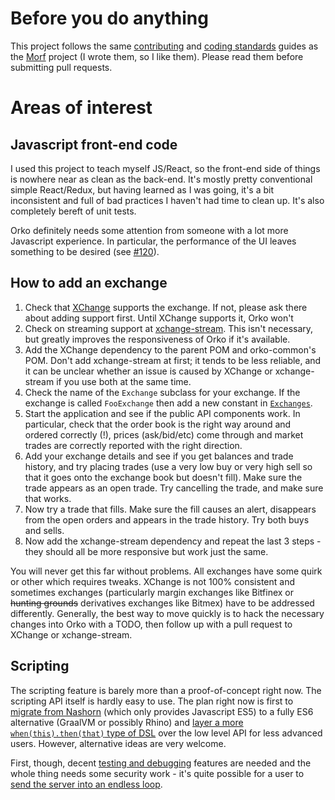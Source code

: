 # Before you do anything

This project follows the same [contributing](https://github.com/alfasoftware/morf/wiki/Contributing) and [coding standards](https://github.com/alfasoftware/morf/wiki/Coding-Standards) guides as the [Morf](https://github.com/alfasoftware/morf) project (I wrote them, so I like them). Please read them before submitting pull requests.

# Areas of interest

## Javascript front-end code

I used this project to teach myself JS/React, so the front-end side of things is nowhere near as clean as the back-end. It's mostly pretty conventional simple React/Redux, but having learned as I was going, it's a bit inconsistent and full of bad practices I haven't had time to clean up. It's also completely bereft of unit tests.

Orko definitely needs some attention from someone with a lot more Javascript experience. In particular, the performance of the UI leaves something to be desired (see [#120](../issues/120)).

## How to add an exchange

1. Check that [XChange](https://github.com/knowm/XChange) supports the exchange. If not, please ask there about adding support first. Until XChange supports it, Orko won't
1. Check on streaming support at [xchange-stream](https://github.com/bitrich-info/xchange-stream). This isn't necessary, but greatly improves the responsiveness of Orko if it's available.
1. Add the XChange dependency to the parent POM and orko-common's POM. Don't add xchange-stream at first; it tends to be less reliable, and it can be unclear whether an issue is caused by XChange or xchange-stream if you use both at the same time.
1. Check the name of the `Exchange` subclass for your exchange. If the exchange is called `FooExchange` then add a new constant in [`Exchanges`](../blob/master/orko-common/src/main/java/com/grahamcrockford/orko/exchange/Exchanges.java).
1. Start the application and see if the public API components work. In particular, check that the order book is the right way around and ordered correctly (!), prices (ask/bid/etc) come through and market trades are correctly reported with the right direction.
1. Add your exchange details and see if you get balances and trade history, and try placing trades (use a very low buy or very high sell so that it goes onto the exchange book but doesn't fill). Make sure the trade appears as an open trade. Try cancelling the trade, and make sure that works.
1. Now try a trade that fills. Make sure the fill causes an alert, disappears from the open orders and appears in the trade history. Try both buys and sells.
1. Now add the xchange-stream dependency and repeat the last 3 steps - they should all be more responsive but work just the same.

You will never get this far without problems. All exchanges have some quirk or other which requires tweaks. XChange is not 100% consistent and sometimes exchanges (particularly margin exchanges like Bitfinex or ~~hunting grounds~~ derivatives exchanges like Bitmex) have to be addressed differently. Generally, the best way to move quickly is to hack the necessary changes into Orko with a TODO, then follow up with a pull request to XChange or xchange-stream.

## Scripting

The scripting feature is barely more than a proof-of-concept right now. The scripting API itself is hardly easy to use. The plan right now is first to [migrate from Nashorn](../issues/113) (which only provides Javascript ES5) to a fully ES6 alternative (GraalVM or possibly Rhino) and [layer a more `when(this).then(that)` type of DSL](../issues/122) over the low level API for less advanced users. However, alternative ideas are very welcome.

First, though, decent [testing and debugging](../issues/109) features are needed and the whole thing needs some security work - it's quite possible for a user to [send the server into an endless loop](../issues/123).
